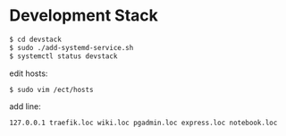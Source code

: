 # Development Stack

```bash
$ cd devstack
$ sudo ./add-systemd-service.sh
$ systemctl status devstack
```

edit hosts:

```bash
$ sudo vim /ect/hosts
```

add line:

```hosts
127.0.0.1 traefik.loc wiki.loc pgadmin.loc express.loc notebook.loc
```

